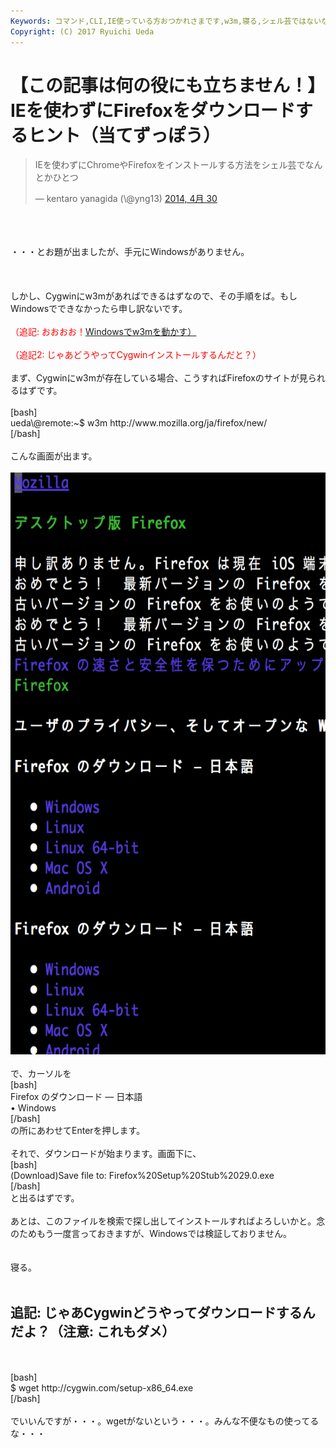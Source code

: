 ```yaml
---
Keywords: コマンド,CLI,IE使っている方おつかれさまです,w3m,寝る,シェル芸ではないな・・・
Copyright: (C) 2017 Ryuichi Ueda
---
```


# 【この記事は何の役にも立ちません！】IEを使わずにFirefoxをダウンロードするヒント（当てずっぽう）
<blockquote class="twitter-tweet" lang="ja"><p>IEを使わずにChromeやFirefoxをインストールする方法をシェル芸でなんとかひとつ</p>&mdash; kentaro yanagida (\@yng13) <a href="https://twitter.com/yng13/statuses/461503780643540992">2014, 4月 30</a></blockquote><br />
<script async src="//platform.twitter.com/widgets.js" charset="utf-8"></script><br />
<br />
・・・とお題が出ましたが、手元にWindowsがありません。<br />
<br />
<!--more--><br />
<br />
しかし、Cygwinにw3mがあればできるはずなので、その手順をば。もしWindowsでできなかったら申し訳ないです。<br />
<br />
<span style="color:red">（追記: おおおお！<a href="http://news.mynavi.jp/articles/2013/07/09/w3m/002.html">Windowsでw3mを動かす）</a></span><br />
<br />
<span style="color:red">（追記2: じゃあどうやってCygwinインストールするんだと？）</span><br />
<br />
まず、Cygwinにw3mが存在している場合、こうすればFirefoxのサイトが見られるはずです。<br />
<br />
[bash]<br />
ueda\@remote:~$ w3m http://www.mozilla.org/ja/firefox/new/<br />
[/bash]<br />
<br />
こんな画面が出ます。<br />
<br />
<a href="スクリーンショット-2014-04-30-23.11.30.png"><img src="スクリーンショット-2014-04-30-23.11.30-687x1024.png" alt="スクリーンショット 2014-04-30 23.11.30" width="625" height="931" class="aligncenter size-large wp-image-3077" /></a><br />
<br />
で、カーソルを<br />
[bash]<br />
Firefox のダウンロード — 日本語<br />
 • Windows<br />
[/bash]<br />
の所にあわせてEnterを押します。<br />
<br />
それで、ダウンロードが始まります。画面下に、<br />
[bash]<br />
(Download)Save file to: Firefox%20Setup%20Stub%2029.0.exe<br />
[/bash]<br />
と出るはずです。<br />
<br />
あとは、このファイルを検索で探し出してインストールすればよろしいかと。念のためもう一度言っておきますが、Windowsでは検証しておりません。<br />
<br />
<br />
寝る。<br />
<br />
<h2>追記: じゃあCygwinどうやってダウンロードするんだよ？（注意: これもダメ）</h2><br />
<br />
[bash]<br />
$ wget http://cygwin.com/setup-x86_64.exe<br />
[/bash]<br />
<br />
でいいんですが・・・。wgetがないという・・・。みんな不便なもの使ってるな・・・
